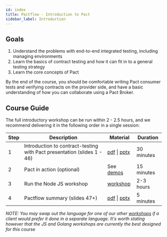 ```yaml
---
id: index
title: Pactflow - Introduction to Pact
sidebar_label: Introduction
---
```


## Goals

1. Understand the problems with end-to-end integrated testing, including managing environments
1. Learn the basics of contract testing and how it can fit in to a general testing strategy
1. Learn the core concepts of Pact

By the end of the course, you should be comfortable writing Pact consumer tests and verifying contracts on the provider side, and have a basic understanding of how you can collaborate using a Pact Broker.

## Course Guide

The full introductory workshop can be run within 2 - 2.5 hours, and we recommend delivering it in the following order in a single session:

| Step | Description | Material | Duration |
| ---- | ----------- | -------- | -------- |
| 1    | Introduction to contract-testing with Pact presentation (slides 1 - 46) | <a href="/resources/pact-workshop-introduction_2020.pdf" target="_blank">pdf</a> \| <a href="/resources/pact-workshop-introduction_2020.pptx" target="_blank">pptx</a> | 30 minutes |
| 2    | Pact in action (optional) | See [demos](../../examples/index)  | 15 minutes |
| 3    | Run the Node JS workshop | [workshop](./readme) | 2-3 hours|
| 4    | Pactflow summary (slides 47+) | <a href="/resources/pact-workshop-introduction_2020.pdf" target="_blank">pdf</a> \| <a href="/resources/pact-workshop-introduction_2020.pptx" target="_blank">pptx</a> | 5 minutes |

_NOTE: You may swap out the language for one of our other [workshops](../tutorials/index) if a client would prefer it done in a separate language. It's worth stating however that the JS and Golang workshops are currently the best designed for this course_